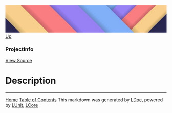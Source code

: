 ![](../Content/LDoc-banner-small.png "")
[Up](ProjectInfo.md)

### ProjectInfo
[View Source](../Markdown/ProjectInfo.cs)

# Description



---

[Home](../../README.md) [Table of Contents](../../TableOfContents.md)
This markdown was generated by [LDoc](https://github.com/CodeSingularity/LDoc), powered by [LUnit](https://github.com/CodeSingularity/LUnit), [LCore](https://github.com/CodeSingularity/LCore)

